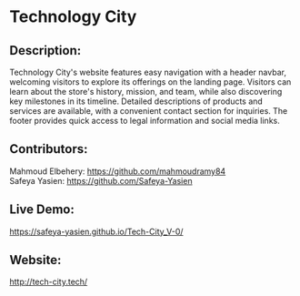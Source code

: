 # Technology City

## Description:<br>

Technology City's website features easy navigation with a header navbar, welcoming visitors to explore its offerings on the landing page. Visitors can learn about the store's history, mission, and team, while also discovering key milestones in its timeline. Detailed descriptions of products and services are available, with a convenient contact section for inquiries. The footer provides quick access to legal information and social media links.<br>

## Contributors:<br>

Mahmoud Elbehery: https://github.com/mahmoudramy84<br>
Safeya Yasien: https://github.com/Safeya-Yasien<br>

## Live Demo:<br>

https://safeya-yasien.github.io/Tech-City_V-0/<br>

## Website:<br>

http://tech-city.tech/<br>
